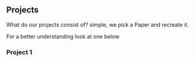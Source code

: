 ## Projects
What do our projects consist of? simple, we pick a Paper and recreate it.

For a better understanding look at one below

### Project 1
